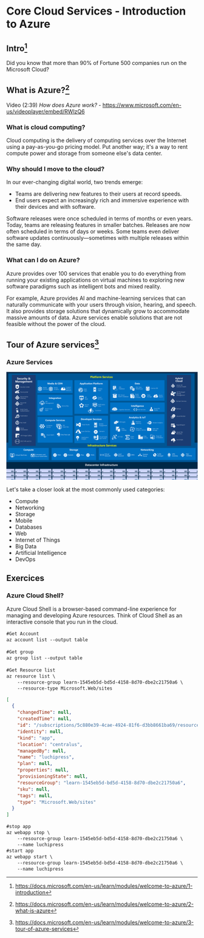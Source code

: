 # Core Cloud Services - Introduction to Azure
## Intro[^1]

Did you know that more than 90% of Fortune 500 companies run on the Microsoft Cloud?

## What is Azure?[^2]

Video (2:39) _How does Azure work?_ - https://www.microsoft.com/en-us/videoplayer/embed/RWlzQ6

### What is cloud computing?

Cloud computing is the delivery of computing services over the Internet using a pay-as-you-go pricing model. Put another way; it's a way to rent compute power and storage from someone else's data center.

### Why should I move to the cloud?

In our ever-changing digital world, two trends emerge:

- Teams are delivering new features to their users at record speeds.
- End users expect an increasingly rich and immersive experience with their devices and with software.

Software releases were once scheduled in terms of months or even years. Today, teams are releasing features in smaller batches. Releases are now often scheduled in terms of days or weeks. Some teams even deliver software updates continuously—sometimes with multiple releases within the same day.

### What can I do on Azure?

Azure provides over 100 services that enable you to do everything from running your existing applications on virtual machines to exploring new software paradigms such as intelligent bots and mixed reality.

For example, Azure provides AI and machine-learning services that can naturally communicate with your users through vision, hearing, and speech. It also provides storage solutions that dynamically grow to accommodate massive amounts of data. Azure services enable solutions that are not feasible without the power of the cloud.

## Tour of Azure services[^3]

### Azure Services

![Azure Services](Images/3-azure-services.png)

Let's take a closer look at the most commonly used categories:

- Compute
- Networking
- Storage
- Mobile
- Databases
- Web
- Internet of Things
- Big Data
- Artificial Intelligence
- DevOps

## Exercices

### Azure Cloud Shell?

Azure Cloud Shell is a browser-based command-line experience for managing and developing Azure resources. Think of Cloud Shell as an interactive console that you run in the cloud.

```
#Get Account
az account list --output table

#Get group
az group list --output table

#Get Resource list
az resource list \
    --resource-group learn-1545eb5d-bd5d-4158-8d70-dbe2c21750a6 \
    --resource-type Microsoft.Web/sites
```

```JSON
[
  {
    "changedTime": null,
    "createdTime": null,
    "id": "/subscriptions/5c880e39-4cae-4924-81f6-d3bb8661ba69/resourceGroups/learn-1545eb5d-bd5d-4158-8d70-dbe2c21750a6/providers/Microsoft.Web/sites/luchipress",
    "identity": null,
    "kind": "app",
    "location": "centralus",
    "managedBy": null,
    "name": "luchipress",
    "plan": null,
    "properties": null,
    "provisioningState": null,
    "resourceGroup": "learn-1545eb5d-bd5d-4158-8d70-dbe2c21750a6",
    "sku": null,
    "tags": null,
    "type": "Microsoft.Web/sites"
  }
]
```

```
#stop app
az webapp stop \
    --resource-group learn-1545eb5d-bd5d-4158-8d70-dbe2c21750a6 \
    --name luchipress
#start app
az webapp start \
    --resource-group learn-1545eb5d-bd5d-4158-8d70-dbe2c21750a6 \
    --name luchipress
```



[^1]: https://docs.microsoft.com/en-us/learn/modules/welcome-to-azure/1-introduction
[^2]: https://docs.microsoft.com/en-us/learn/modules/welcome-to-azure/2-what-is-azure
[^3]: https://docs.microsoft.com/en-us/learn/modules/welcome-to-azure/3-tour-of-azure-services